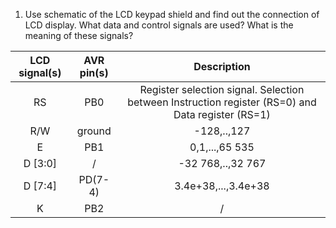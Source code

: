 1. Use schematic of the LCD keypad shield and find out the connection of LCD display. What data and control signals are used? What is the meaning of these signals?


| **LCD signal(s)** | **AVR pin(s)**|**Description** |
| :-: | :-: | :-: |
| RS | PB0 | Register selection signal. Selection between Instruction register (RS=0) and Data register (RS=1)| 
| R/W | ground | -128,..,127| 
| E | PB1 | 0,1,...,65 535|
| D [3:0] | / | -32 768,..,32 767 | 
| D [7:4] | PD(7-4) | 3.4e+38,...,3.4e+38 |
| K | PB2 | / |
